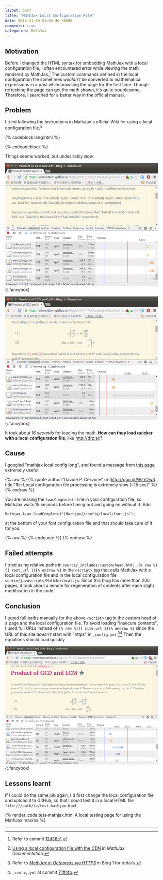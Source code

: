 ```yaml
---
layout: post
title: "MathJax Local Configuration File"
date: 2014-11-09 01:06:46 +0800
comments: true
categories: MathJax
---
```


Motivation
---

Before I changed the HTML syntax for embedding MathJax with a local
configuration file, I often encountered error while viewing the math
rendered by MathJax.[^12d38c1]  The custom commands defined in the
local configuration file sometimes *wouldn't* be converted to
mathematical expressions in a post while browsing the page for the
first time.  Though refreshing the page can get the math shown, it's
quite troublesome.  Therefore, I searched for a better way in the
official manual.

Problem
---

I tried following the instructions in MathJax's official Wiki for
using a local configuration file.[^mathjax_doc]

{% codeblock lang:html %}
<script type="text/javascript"
	src="//cdn.mathjax.org/mathjax/latest/MathJax.js?config=TeX-AMS_HTML,
	/javascripts/MathJaxLocal.js
">
</script>
{% endcodeblock %}

Things seems worked, but undesirably *slow*.

![loading time graph](/images/posts/MathJaxLocalConfigSlow/slow1.png){:.fancybox}

![loading time graph](/images/posts/MathJaxLocalConfigSlow/slow2.png){:.fancybox}

It took about *16 seconds* for loading the math.  **How can they load
quicker with a local configuration file**, like <http://drz.ac>?

<!-- more -->

Cause
---

I googled "mathjax local config long", and found a message from
[this page][src] extremely useful.

{% raw %}
{% quote author:"Davide P. Cervone" url:http://goo.gl/WzV2w3 title:"Re: Local configuration file processing is extremely slow (~15 sec)" %}
{% endraw %}
<p>You are missing the <code>loacComplete()</code> line in your configuration file, so MathJax waits 15 seconds before timing out and going on without it.  Add</p><pre><code>Mathjax.Ajax.loadComplete("[Mathjax]/config/local/font.js");</code></pre><p>at the bottom of your font configuration file and that should take care of it for you.</p>
{% raw %}
{% endquote %}
{% endraw %}

Failed attempts
---

I tried using relative paths in `source/_includes/custom/head.html`
, `{% raw %}{{ root_url }}{% endraw %}` in the `<script>` tag that
calls MathJax with a local configuration file and in the local
configuration file `source/javascripts/MathJaxLocal.js`.  Since this
blog has more than 200 pages, it took about a minute for regeneration
of contents after each slight modification in the code.

Conclusion
---

I typed full paths manually for the above `<script>` tag in the custom
head of a page and the local configuration file.  To avoid loading
"insecure contents", I used full URLs instead of
`{% raw %}{{ site.url }}{% endraw %}` since the URL of this site
*doesn't* start with "https" in `_config.yml`.[^https][^config_yml]
Then the equations should load quickly.

![loading time graph](/images/posts/MathJaxLocalConfigSlow/ok.png){:.fancybox}

Lessons learnt
---

If I could do the same job again, I'd first change the local
configuration file and upload it to GitHub, so that I could test it in
a local HTML file `file:///path/to/test-mathjax.html`

{% render_code test-mathjax.html A local testing page for using the MathJax macros %}

---
[^12d38c1]: Refer to commit [12d38c1].
[^mathjax_doc]:
    [Using a local configuration file with the CDN][mathjax_doc] in
    *MathJax Documentation*.

[^https]:
    Refer to [*MathJax in Octopress via HTTPS*][pp] in Blog 1 for
    details.

[^config_yml]: `_config.yml` at commit [71ff4fb].

[12d38c1]: https://github.com/VincentTam/vincenttam.github.io/commit/12d38c1#diff-0
[mathjax_doc]: http://docs.mathjax.org/en/latest/configuration.html#using-a-local-configuration-file-with-the-cdn
[src]: https://groups.google.com/forum/#!msg/mathjax-users/iIvf2RkNdF4/Bi_TFDR3AsUJ
[pp]: /blog/2014/06/05/mathjax-in-octopress-via-https/
[71ff4fb]: https://github.com/VincentTam/vincenttam.github.io/blob/71ff4fb/_config.yml

